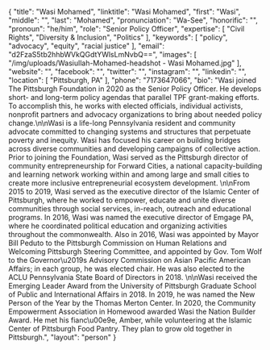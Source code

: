 {
  "title": "Wasi Mohamed",
  "linktitle": "Wasi Mohamed",
  "first": "Wasi",
  "middle": "",
  "last": "Mohamed",
  "pronunciation": "Wa-See",
  "honorific": "",
  "pronoun": "he/him",
  "role": "Senior Policy Officer",
  "expertise": [
    "Civil Rights",
    "Diversity & Inclusion",
    "Politics"
  ],
  "keywords": [
    "policy",
    "advocacy",
    "equity",
    "racial justice"
  ],
  "email": "d2FzaS5tb2hhbWVkQGdtYWlsLmNvbQ==",
  "images": [
    "/img/uploads/Wasiullah-Mohamed-headshot - Wasi Mohamed.jpg"
  ],
  "website": "",
  "facebook": "",
  "twitter": "",
  "instagram": "",
  "linkedin": "",
  "location": [
    "Pittsburgh, PA"
  ],
  "phone": "7173647066",
  "bio": "Wasi joined The Pittsburgh Foundation in 2020 as the Senior Policy Officer. He develops short- and long-term policy agendas that parallel TPF grant-making efforts. To accomplish this, he works with elected officials, individual activists, nonprofit partners and advocacy organizations to bring about needed policy change.\n\nWasi is a life-long Pennsylvania resident and community advocate committed to changing systems and structures that perpetuate poverty and inequity. Wasi has focused his career on building bridges across diverse communities and developing campaigns of collective action. Prior to joining the Foundation, Wasi served as the Pittsburgh director of community entrepreneurship for Forward Cities, a national capacity-building and learning network working within and among large and small cities to create more inclusive entrepreneurial ecosystem development. \n\nFrom 2015 to 2019, Wasi served as the executive director of the Islamic Center of Pittsburgh, where he worked to empower, educate and unite diverse communities through social services, in-reach, outreach and educational programs. In 2016, Wasi was named the executive director of Emgage PA, where he coordinated political education and organizing activities throughout the commonwealth. Also in 2016, Wasi was appointed by Mayor Bill Peduto to the Pittsburgh Commission on Human Relations and Welcoming Pittsburgh Steering Committee, and appointed by Gov. Tom Wolf to the Governor\u2019s Advisory Commission on Asian Pacific American Affairs; in each group, he was elected chair. He was also elected to the ACLU Pennsylvania State Board of Directors in 2018.  \n\nWasi received the Emerging Leader Award from the University of Pittsburgh Graduate School of Public and International Affairs in 2018. In 2019, he was named the New Person of the Year by the Thomas Merton Center. In 2020, the Community Empowerment Association in Homewood awarded Wasi the Nation Builder Award. He met his fianc\u00e9e, Amber, while volunteering at the Islamic Center of Pittsburgh Food Pantry. They plan to grow old together in Pittsburgh.",
  "layout": "person"
}
